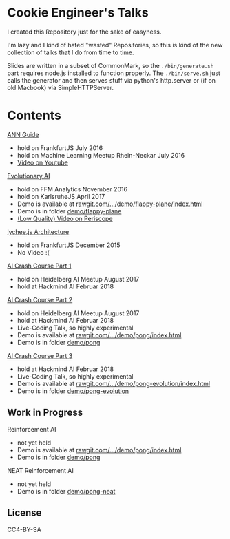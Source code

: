 
# Cookie Engineer's Talks

I created this Repository just for the sake of easyness.

I'm lazy and I kind of hated "wasted" Repositories, so
this is kind of the new collection of talks that I do
from time to time.

Slides are written in a subset of CommonMark, so the
`./bin/generate.sh` part requires node.js installed to
function properly. The `./bin/serve.sh` just calls the
generator and then serves stuff via python's http.server
or (if on old Macbook) via SimpleHTTPServer.


# Contents

[ANN Guide](./book/00-Introduction.md)

- hold on FrankfurtJS July 2016
- hold on Machine Learning Meetup Rhein-Neckar July 2016
- [Video on Youtube](https://www.youtube.com/watch?v=ksVlFfrrhtg)

[Evolutionary AI](./book/01-Evolutionary-AI.md)

- hold on FFM Analytics November 2016
- hold on KarlsruheJS April 2017
- Demo is available at [rawgit.com/.../demo/flappy-plane/index.html](https://rawgit.com/cookiengineer/talks/master/demo/flappy-plane/index.html)
- Demo is in folder [demo/flappy-plane](./demo/flappy-plane)
- [(Low Quality) Video on Periscope](https://www.periscope.tv/w/1ypJdAwQlXrxW)

[lychee.js Architecture](./book/02-lycheejs-Architecture.md)

- hold on FrankfurtJS December 2015
- No Video :(


[AI Crash Course Part 1](./book/04-AI-Crash-Course.md)

- hold on Heidelberg AI Meetup August 2017
- hold at Hackmind AI Februar 2018

[AI Crash Course Part 2](./book/05-AI-Crash-Course-2.md)

- hold on Heidelberg AI Meetup August 2017
- hold at Hackmind AI Februar 2018
- Live-Coding Talk, so highly experimental
- Demo is available at [rawgit.com/.../demo/pong/index.html](https://rawgit.com/cookiengineer/talks/master/demo/pong/index.html)
- Demo is in folder [demo/pong](./demo/pong)

[AI Crash Course Part 3](./book/06-AI-Crash-Course-3.md)

- hold at Hackmind AI Februar 2018
- Live-Coding Talk, so highly experimental
- Demo is available at [rawgit.com/.../demo/pong-evolution/index.html](https://rawgit.com/cookiengineer/talks/master/demo/pong-evolution/index.html)
- Demo is in folder [demo/pong-evolution](./demo/pong-evolution)


## Work in Progress

Reinforcement AI

- not yet held
- Demo is available at [rawgit.com/.../demo/pong/index.html](https://rawgit.com/cookiengineer/talks/master/demo/pong/index.html)
- Demo is in folder [demo/pong](./demo/pong)

NEAT Reinforcement AI

- not yet held
- Demo is in folder [demo/pong-neat](./demo/pong-neat)


## License

CC4-BY-SA

